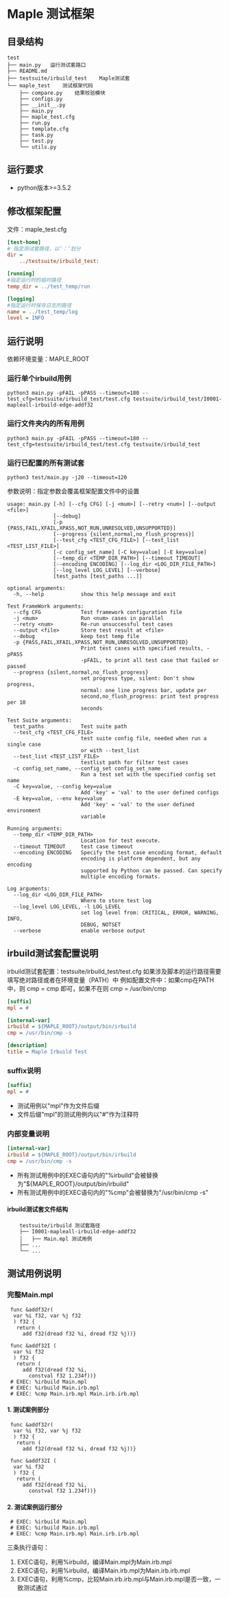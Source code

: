 # Maple 测试框架

## 目录结构

```
test
├── main.py   运行测试套路口
├── README.md
├── testsuite/irbuild_test    Maple测试套
└── maple_test    测试框架代码
    ├── compare.py    结果校验模块
    ├── configs.py
    ├── __init__.py
    ├── main.py
    ├── maple_test.cfg
    ├── run.py
    ├── template.cfg
    ├── task.py
    ├── test.py
    └── utils.py
```

## 运行要求

* python版本>=3.5.2

## 修改框架配置

文件：maple_test.cfg

```ini
[test-home]
# 指定测试套路径，以‘：’划分
dir =
    ../testsuite/irbuild_test:

[running]
#指定运行时的临时路径
temp_dir = ../test_temp/run

[logging]
#指定运行时保存日志的路径
name = ../test_temp/log
level = INFO
```

## 运行说明

依赖环境变量：MAPLE_ROOT

### 运行单个irbuild用例

```shell
python3 main.py -pFAIL -pPASS --timeout=180 --test_cfg=testsuite/irbuild_test/test.cfg testsuite/irbuild_test/I0001-mapleall-irbuild-edge-addf32
```

### 运行文件夹内的所有用例

```shell
python3 main.py -pFAIL -pPASS --timeout=180 --test_cfg=testsuite/irbuild_test/test.cfg testsuite/irbuild_test
```

### 运行已配置的所有测试套

```shell
python3 test/main.py -j20 --timeout=120
```

参数说明：指定参数会覆盖框架配置文件中的设置

```shell
usage: main.py [-h] [--cfg CFG] [-j <mum>] [--retry <num>] [--output <file>]
               [--debug]
               [-p {PASS,FAIL,XFAIL,XPASS,NOT_RUN,UNRESOLVED,UNSUPPORTED}]
               [--progress {silent,normal,no_flush_progress}]
               [--test_cfg <TEST_CFG_FILE>] [--test_list <TEST_LIST_FILE>]
               [-c config_set_name] [-C key=value] [-E key=value]
               [--temp_dir <TEMP_DIR_PATH>] [--timeout TIMEOUT]
               [--encoding ENCODING] [--log_dir <LOG_DIR_FILE_PATH>]
               [--log_level LOG_LEVEL] [--verbose]
               [test_paths [test_paths ...]]

optional arguments:
  -h, --help            show this help message and exit

Test FrameWork arguments:
  --cfg CFG             Test framework configuration file
  -j <mum>              Run <num> cases in parallel
  --retry <num>         Re-run unsuccessful test cases
  --output <file>       Store test result at <file>
  --debug               keep test temp file
  -p {PASS,FAIL,XFAIL,XPASS,NOT_RUN,UNRESOLVED,UNSUPPORTED}
                        Print test cases with specified results, -pPASS
                        -pFAIL, to print all test case that failed or passed
  --progress {silent,normal,no_flush_progress}
                        set progress type, silent: Don't show progress,
                        normal: one line progress bar, update per
                        second,no_flush_progress: print test progress per 10
                        seconds

Test Suite arguments:
  test_paths            Test suite path
  --test_cfg <TEST_CFG_FILE>
                        test suite config file, needed when run a single case
                        or with --test_list
  --test_list <TEST_LIST_FILE>
                        testlist path for filter test cases
  -c config_set_name, --config_set config_set_name
                        Run a test set with the specified config set name
  -C key=value, --config key=value
                        Add 'key' = 'val' to the user defined configs
  -E key=value, --env key=value
                        Add 'key' = 'val' to the user defined environment
                        variable

Running arguments:
  --temp_dir <TEMP_DIR_PATH>
                        Location for test execute.
  --timeout TIMEOUT     test case timeout
  --encoding ENCODING   Specify the test case encoding format, default
                        encoding is platform dependent, but any encoding
                        supported by Python can be passed. Can specify
                        multiple encoding formats.

Log arguments:
  --log_dir <LOG_DIR_FILE_PATH>
                        Where to store test log
  --log_level LOG_LEVEL, -l LOG_LEVEL
                        set log level from: CRITICAL, ERROR, WARNING, INFO,
                        DEBUG, NOTSET
  --verbose             enable verbose output

```

## irbuild测试套配置说明

irbuild测试套配置：testsuite/irbuild_test/test.cfg
如果涉及脚本的运行路径需要填写绝对路径或者在环境变量（PATH）中
例如配置文件中：如果cmp在PATH中，则 cmp = cmp 即可，如果不在则 cmp = /usr/bin/cmp

```ini
[suffix]
mpl = #

[internal-var]
irbuild = ${MAPLE_ROOT}/output/bin/irbuild
cmp = /usr/bin/cmp -s

[description]
title = Maple Irbuild Test
```

### suffix说明

```ini
[suffix]
mpl = #
```

* 测试用例以"mpl"作为文件后缀
* 文件后缀"mpl"的测试用例内以"#"作为注释符

### 内部变量说明

```ini
[internal-var]
irbuild = ${MAPLE_ROOT}/output/bin/irbuild
cmp = /usr/bin/cmp -s
```

* 所有测试用例中的EXEC语句内的"%irbuild"会被替换为"${MAPLE_ROOT}/output/bin/irbuild"
* 所有测试用例中的EXEC语句内的"%cmp"会被替换为"/usr/bin/cmp -s"

#### irbuild测试套文件结构

```shell
    testsuite/irbuild 测试套路径
    ├── I0001-mapleall-irbuild-edge-addf32
    │   ├── Main.mpl 测试用例
    ├── ...
    └── ...
```

## 测试用例说明

### 完整Main.mpl

```
 func &addf32r(
  var %i f32, var %j f32
  ) f32 { 
   return (
     add f32(dread f32 %i, dread f32 %j))}

 func &addf32I (
  var %i f32
  ) f32 { 
   return (
     add f32(dread f32 %i,
       constval f32 1.234f))}
 # EXEC: %irbuild Main.mpl
 # EXEC: %irbuild Main.irb.mpl
 # EXEC: %cmp Main.irb.mpl Main.irb.irb.mpl
```

#### 1. 测试案例部分

```
 func &addf32r(
  var %i f32, var %j f32
  ) f32 { 
   return (
     add f32(dread f32 %i, dread f32 %j))}

 func &addf32I (
  var %i f32
  ) f32 { 
   return (
     add f32(dread f32 %i,
       constval f32 1.234f))}
```

#### 2. 测试案例运行部分

```
 # EXEC: %irbuild Main.mpl
 # EXEC: %irbuild Main.irb.mpl
 # EXEC: %cmp Main.irb.mpl Main.irb.irb.mpl
```

三条执行语句：

1. EXEC语句，利用%irbuild，编译Main.mpl为Main.irb.mpl
2. EXEC语句，利用%irbuild，编译Main.irb.mpl为Main.irb.irb.mpl
3. EXEC语句，利用%cmp，比较Main.irb.irb.mpl与Main.irb.mpl是否一致，一致测试通过
